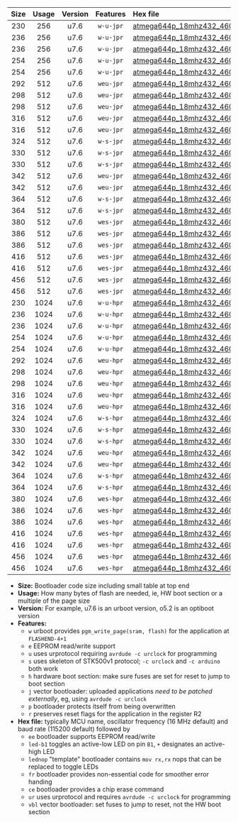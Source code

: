 |Size|Usage|Version|Features|Hex file|
|:-:|:-:|:-:|:-:|:--|
|230|256|u7.6|`w-u-jpr`|[atmega644p_18mhz432_460800bps_ur_vbl.hex](https://raw.githubusercontent.com/stefanrueger/urboot/main/bootloaders/atmega644p/fcpu_18mhz432/460800_bps/atmega644p_18mhz432_460800bps_ur_vbl.hex)|
|236|256|u7.6|`w-u-jpr`|[atmega644p_18mhz432_460800bps_led+b0_ur_vbl.hex](https://raw.githubusercontent.com/stefanrueger/urboot/main/bootloaders/atmega644p/fcpu_18mhz432/460800_bps/atmega644p_18mhz432_460800bps_led+b0_ur_vbl.hex)|
|236|256|u7.6|`w-u-jpr`|[atmega644p_18mhz432_460800bps_lednop_ur_vbl.hex](https://raw.githubusercontent.com/stefanrueger/urboot/main/bootloaders/atmega644p/fcpu_18mhz432/460800_bps/atmega644p_18mhz432_460800bps_lednop_ur_vbl.hex)|
|254|256|u7.6|`w-u-jpr`|[atmega644p_18mhz432_460800bps_led+b0_fr_ur_vbl.hex](https://raw.githubusercontent.com/stefanrueger/urboot/main/bootloaders/atmega644p/fcpu_18mhz432/460800_bps/atmega644p_18mhz432_460800bps_led+b0_fr_ur_vbl.hex)|
|254|256|u7.6|`w-u-jpr`|[atmega644p_18mhz432_460800bps_lednop_fr_ur_vbl.hex](https://raw.githubusercontent.com/stefanrueger/urboot/main/bootloaders/atmega644p/fcpu_18mhz432/460800_bps/atmega644p_18mhz432_460800bps_lednop_fr_ur_vbl.hex)|
|292|512|u7.6|`weu-jpr`|[atmega644p_18mhz432_460800bps_ee_ur_vbl.hex](https://raw.githubusercontent.com/stefanrueger/urboot/main/bootloaders/atmega644p/fcpu_18mhz432/460800_bps/atmega644p_18mhz432_460800bps_ee_ur_vbl.hex)|
|298|512|u7.6|`weu-jpr`|[atmega644p_18mhz432_460800bps_ee_led+b0_ur_vbl.hex](https://raw.githubusercontent.com/stefanrueger/urboot/main/bootloaders/atmega644p/fcpu_18mhz432/460800_bps/atmega644p_18mhz432_460800bps_ee_led+b0_ur_vbl.hex)|
|298|512|u7.6|`weu-jpr`|[atmega644p_18mhz432_460800bps_ee_lednop_ur_vbl.hex](https://raw.githubusercontent.com/stefanrueger/urboot/main/bootloaders/atmega644p/fcpu_18mhz432/460800_bps/atmega644p_18mhz432_460800bps_ee_lednop_ur_vbl.hex)|
|316|512|u7.6|`weu-jpr`|[atmega644p_18mhz432_460800bps_ee_led+b0_fr_ur_vbl.hex](https://raw.githubusercontent.com/stefanrueger/urboot/main/bootloaders/atmega644p/fcpu_18mhz432/460800_bps/atmega644p_18mhz432_460800bps_ee_led+b0_fr_ur_vbl.hex)|
|316|512|u7.6|`weu-jpr`|[atmega644p_18mhz432_460800bps_ee_lednop_fr_ur_vbl.hex](https://raw.githubusercontent.com/stefanrueger/urboot/main/bootloaders/atmega644p/fcpu_18mhz432/460800_bps/atmega644p_18mhz432_460800bps_ee_lednop_fr_ur_vbl.hex)|
|324|512|u7.6|`w-s-jpr`|[atmega644p_18mhz432_460800bps_vbl.hex](https://raw.githubusercontent.com/stefanrueger/urboot/main/bootloaders/atmega644p/fcpu_18mhz432/460800_bps/atmega644p_18mhz432_460800bps_vbl.hex)|
|330|512|u7.6|`w-s-jpr`|[atmega644p_18mhz432_460800bps_led+b0_vbl.hex](https://raw.githubusercontent.com/stefanrueger/urboot/main/bootloaders/atmega644p/fcpu_18mhz432/460800_bps/atmega644p_18mhz432_460800bps_led+b0_vbl.hex)|
|330|512|u7.6|`w-s-jpr`|[atmega644p_18mhz432_460800bps_lednop_vbl.hex](https://raw.githubusercontent.com/stefanrueger/urboot/main/bootloaders/atmega644p/fcpu_18mhz432/460800_bps/atmega644p_18mhz432_460800bps_lednop_vbl.hex)|
|342|512|u7.6|`weu-jpr`|[atmega644p_18mhz432_460800bps_ee_led+b0_fr_ce_ur_vbl.hex](https://raw.githubusercontent.com/stefanrueger/urboot/main/bootloaders/atmega644p/fcpu_18mhz432/460800_bps/atmega644p_18mhz432_460800bps_ee_led+b0_fr_ce_ur_vbl.hex)|
|342|512|u7.6|`weu-jpr`|[atmega644p_18mhz432_460800bps_ee_lednop_fr_ce_ur_vbl.hex](https://raw.githubusercontent.com/stefanrueger/urboot/main/bootloaders/atmega644p/fcpu_18mhz432/460800_bps/atmega644p_18mhz432_460800bps_ee_lednop_fr_ce_ur_vbl.hex)|
|364|512|u7.6|`w-s-jpr`|[atmega644p_18mhz432_460800bps_led+b0_fr_vbl.hex](https://raw.githubusercontent.com/stefanrueger/urboot/main/bootloaders/atmega644p/fcpu_18mhz432/460800_bps/atmega644p_18mhz432_460800bps_led+b0_fr_vbl.hex)|
|364|512|u7.6|`w-s-jpr`|[atmega644p_18mhz432_460800bps_lednop_fr_vbl.hex](https://raw.githubusercontent.com/stefanrueger/urboot/main/bootloaders/atmega644p/fcpu_18mhz432/460800_bps/atmega644p_18mhz432_460800bps_lednop_fr_vbl.hex)|
|380|512|u7.6|`wes-jpr`|[atmega644p_18mhz432_460800bps_ee_vbl.hex](https://raw.githubusercontent.com/stefanrueger/urboot/main/bootloaders/atmega644p/fcpu_18mhz432/460800_bps/atmega644p_18mhz432_460800bps_ee_vbl.hex)|
|386|512|u7.6|`wes-jpr`|[atmega644p_18mhz432_460800bps_ee_led+b0_vbl.hex](https://raw.githubusercontent.com/stefanrueger/urboot/main/bootloaders/atmega644p/fcpu_18mhz432/460800_bps/atmega644p_18mhz432_460800bps_ee_led+b0_vbl.hex)|
|386|512|u7.6|`wes-jpr`|[atmega644p_18mhz432_460800bps_ee_lednop_vbl.hex](https://raw.githubusercontent.com/stefanrueger/urboot/main/bootloaders/atmega644p/fcpu_18mhz432/460800_bps/atmega644p_18mhz432_460800bps_ee_lednop_vbl.hex)|
|416|512|u7.6|`wes-jpr`|[atmega644p_18mhz432_460800bps_ee_led+b0_fr_vbl.hex](https://raw.githubusercontent.com/stefanrueger/urboot/main/bootloaders/atmega644p/fcpu_18mhz432/460800_bps/atmega644p_18mhz432_460800bps_ee_led+b0_fr_vbl.hex)|
|416|512|u7.6|`wes-jpr`|[atmega644p_18mhz432_460800bps_ee_lednop_fr_vbl.hex](https://raw.githubusercontent.com/stefanrueger/urboot/main/bootloaders/atmega644p/fcpu_18mhz432/460800_bps/atmega644p_18mhz432_460800bps_ee_lednop_fr_vbl.hex)|
|456|512|u7.6|`wes-jpr`|[atmega644p_18mhz432_460800bps_ee_led+b0_fr_ce_vbl.hex](https://raw.githubusercontent.com/stefanrueger/urboot/main/bootloaders/atmega644p/fcpu_18mhz432/460800_bps/atmega644p_18mhz432_460800bps_ee_led+b0_fr_ce_vbl.hex)|
|456|512|u7.6|`wes-jpr`|[atmega644p_18mhz432_460800bps_ee_lednop_fr_ce_vbl.hex](https://raw.githubusercontent.com/stefanrueger/urboot/main/bootloaders/atmega644p/fcpu_18mhz432/460800_bps/atmega644p_18mhz432_460800bps_ee_lednop_fr_ce_vbl.hex)|
|230|1024|u7.6|`w-u-hpr`|[atmega644p_18mhz432_460800bps_ur.hex](https://raw.githubusercontent.com/stefanrueger/urboot/main/bootloaders/atmega644p/fcpu_18mhz432/460800_bps/atmega644p_18mhz432_460800bps_ur.hex)|
|236|1024|u7.6|`w-u-hpr`|[atmega644p_18mhz432_460800bps_led+b0_ur.hex](https://raw.githubusercontent.com/stefanrueger/urboot/main/bootloaders/atmega644p/fcpu_18mhz432/460800_bps/atmega644p_18mhz432_460800bps_led+b0_ur.hex)|
|236|1024|u7.6|`w-u-hpr`|[atmega644p_18mhz432_460800bps_lednop_ur.hex](https://raw.githubusercontent.com/stefanrueger/urboot/main/bootloaders/atmega644p/fcpu_18mhz432/460800_bps/atmega644p_18mhz432_460800bps_lednop_ur.hex)|
|254|1024|u7.6|`w-u-hpr`|[atmega644p_18mhz432_460800bps_led+b0_fr_ur.hex](https://raw.githubusercontent.com/stefanrueger/urboot/main/bootloaders/atmega644p/fcpu_18mhz432/460800_bps/atmega644p_18mhz432_460800bps_led+b0_fr_ur.hex)|
|254|1024|u7.6|`w-u-hpr`|[atmega644p_18mhz432_460800bps_lednop_fr_ur.hex](https://raw.githubusercontent.com/stefanrueger/urboot/main/bootloaders/atmega644p/fcpu_18mhz432/460800_bps/atmega644p_18mhz432_460800bps_lednop_fr_ur.hex)|
|292|1024|u7.6|`weu-hpr`|[atmega644p_18mhz432_460800bps_ee_ur.hex](https://raw.githubusercontent.com/stefanrueger/urboot/main/bootloaders/atmega644p/fcpu_18mhz432/460800_bps/atmega644p_18mhz432_460800bps_ee_ur.hex)|
|298|1024|u7.6|`weu-hpr`|[atmega644p_18mhz432_460800bps_ee_led+b0_ur.hex](https://raw.githubusercontent.com/stefanrueger/urboot/main/bootloaders/atmega644p/fcpu_18mhz432/460800_bps/atmega644p_18mhz432_460800bps_ee_led+b0_ur.hex)|
|298|1024|u7.6|`weu-hpr`|[atmega644p_18mhz432_460800bps_ee_lednop_ur.hex](https://raw.githubusercontent.com/stefanrueger/urboot/main/bootloaders/atmega644p/fcpu_18mhz432/460800_bps/atmega644p_18mhz432_460800bps_ee_lednop_ur.hex)|
|316|1024|u7.6|`weu-hpr`|[atmega644p_18mhz432_460800bps_ee_led+b0_fr_ur.hex](https://raw.githubusercontent.com/stefanrueger/urboot/main/bootloaders/atmega644p/fcpu_18mhz432/460800_bps/atmega644p_18mhz432_460800bps_ee_led+b0_fr_ur.hex)|
|316|1024|u7.6|`weu-hpr`|[atmega644p_18mhz432_460800bps_ee_lednop_fr_ur.hex](https://raw.githubusercontent.com/stefanrueger/urboot/main/bootloaders/atmega644p/fcpu_18mhz432/460800_bps/atmega644p_18mhz432_460800bps_ee_lednop_fr_ur.hex)|
|324|1024|u7.6|`w-s-hpr`|[atmega644p_18mhz432_460800bps.hex](https://raw.githubusercontent.com/stefanrueger/urboot/main/bootloaders/atmega644p/fcpu_18mhz432/460800_bps/atmega644p_18mhz432_460800bps.hex)|
|330|1024|u7.6|`w-s-hpr`|[atmega644p_18mhz432_460800bps_led+b0.hex](https://raw.githubusercontent.com/stefanrueger/urboot/main/bootloaders/atmega644p/fcpu_18mhz432/460800_bps/atmega644p_18mhz432_460800bps_led+b0.hex)|
|330|1024|u7.6|`w-s-hpr`|[atmega644p_18mhz432_460800bps_lednop.hex](https://raw.githubusercontent.com/stefanrueger/urboot/main/bootloaders/atmega644p/fcpu_18mhz432/460800_bps/atmega644p_18mhz432_460800bps_lednop.hex)|
|342|1024|u7.6|`weu-hpr`|[atmega644p_18mhz432_460800bps_ee_led+b0_fr_ce_ur.hex](https://raw.githubusercontent.com/stefanrueger/urboot/main/bootloaders/atmega644p/fcpu_18mhz432/460800_bps/atmega644p_18mhz432_460800bps_ee_led+b0_fr_ce_ur.hex)|
|342|1024|u7.6|`weu-hpr`|[atmega644p_18mhz432_460800bps_ee_lednop_fr_ce_ur.hex](https://raw.githubusercontent.com/stefanrueger/urboot/main/bootloaders/atmega644p/fcpu_18mhz432/460800_bps/atmega644p_18mhz432_460800bps_ee_lednop_fr_ce_ur.hex)|
|364|1024|u7.6|`w-s-hpr`|[atmega644p_18mhz432_460800bps_led+b0_fr.hex](https://raw.githubusercontent.com/stefanrueger/urboot/main/bootloaders/atmega644p/fcpu_18mhz432/460800_bps/atmega644p_18mhz432_460800bps_led+b0_fr.hex)|
|364|1024|u7.6|`w-s-hpr`|[atmega644p_18mhz432_460800bps_lednop_fr.hex](https://raw.githubusercontent.com/stefanrueger/urboot/main/bootloaders/atmega644p/fcpu_18mhz432/460800_bps/atmega644p_18mhz432_460800bps_lednop_fr.hex)|
|380|1024|u7.6|`wes-hpr`|[atmega644p_18mhz432_460800bps_ee.hex](https://raw.githubusercontent.com/stefanrueger/urboot/main/bootloaders/atmega644p/fcpu_18mhz432/460800_bps/atmega644p_18mhz432_460800bps_ee.hex)|
|386|1024|u7.6|`wes-hpr`|[atmega644p_18mhz432_460800bps_ee_led+b0.hex](https://raw.githubusercontent.com/stefanrueger/urboot/main/bootloaders/atmega644p/fcpu_18mhz432/460800_bps/atmega644p_18mhz432_460800bps_ee_led+b0.hex)|
|386|1024|u7.6|`wes-hpr`|[atmega644p_18mhz432_460800bps_ee_lednop.hex](https://raw.githubusercontent.com/stefanrueger/urboot/main/bootloaders/atmega644p/fcpu_18mhz432/460800_bps/atmega644p_18mhz432_460800bps_ee_lednop.hex)|
|416|1024|u7.6|`wes-hpr`|[atmega644p_18mhz432_460800bps_ee_led+b0_fr.hex](https://raw.githubusercontent.com/stefanrueger/urboot/main/bootloaders/atmega644p/fcpu_18mhz432/460800_bps/atmega644p_18mhz432_460800bps_ee_led+b0_fr.hex)|
|416|1024|u7.6|`wes-hpr`|[atmega644p_18mhz432_460800bps_ee_lednop_fr.hex](https://raw.githubusercontent.com/stefanrueger/urboot/main/bootloaders/atmega644p/fcpu_18mhz432/460800_bps/atmega644p_18mhz432_460800bps_ee_lednop_fr.hex)|
|456|1024|u7.6|`wes-hpr`|[atmega644p_18mhz432_460800bps_ee_led+b0_fr_ce.hex](https://raw.githubusercontent.com/stefanrueger/urboot/main/bootloaders/atmega644p/fcpu_18mhz432/460800_bps/atmega644p_18mhz432_460800bps_ee_led+b0_fr_ce.hex)|
|456|1024|u7.6|`wes-hpr`|[atmega644p_18mhz432_460800bps_ee_lednop_fr_ce.hex](https://raw.githubusercontent.com/stefanrueger/urboot/main/bootloaders/atmega644p/fcpu_18mhz432/460800_bps/atmega644p_18mhz432_460800bps_ee_lednop_fr_ce.hex)|

- **Size:** Bootloader code size including small table at top end
- **Usage:** How many bytes of flash are needed, ie, HW boot section or a multiple of the page size
- **Version:** For example, u7.6 is an urboot version, o5.2 is an optiboot version
- **Features:**
  + `w` urboot provides `pgm_write_page(sram, flash)` for the application at `FLASHEND-4+1`
  + `e` EEPROM read/write support
  + `u` uses urprotocol requiring `avrdude -c urclock` for programming
  + `s` uses skeleton of STK500v1 protocol; `-c urclock` and `-c arduino` both work
  + `h` hardware boot section: make sure fuses are set for reset to jump to boot section
  + `j` vector bootloader: uploaded applications *need to be patched externally*, eg, using `avrdude -c urclock`
  + `p` bootloader protects itself from being overwritten
  + `r` preserves reset flags for the application in the register R2
- **Hex file:** typically MCU name, oscillator frequency (16 MHz default) and baud rate (115200 default) followed by
  + `ee` bootloader supports EEPROM read/write
  + `led-b1` toggles an active-low LED on pin `B1`, `+` designates an active-high LED
  + `lednop` "template" bootloader contains `mov rx,rx` nops that can be replaced to toggle LEDs
  + `fr` bootloader provides non-essential code for smoother error handing
  + `ce` bootloader provides a chip erase command
  + `ur` uses urprotocol and requires `avrdude -c urclock` for programming
  + `vbl` vector bootloader: set fuses to jump to reset, not the HW boot section
